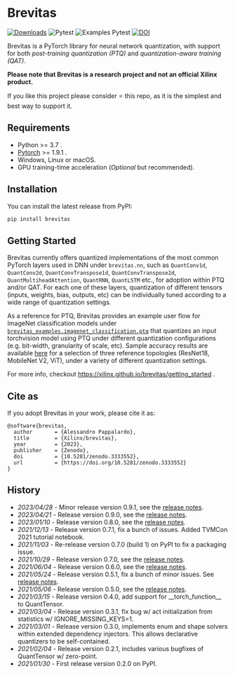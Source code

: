 # Brevitas

[![Downloads](https://pepy.tech/badge/brevitas)](https://pepy.tech/project/brevitas)
![Pytest](https://github.com/Xilinx/brevitas/workflows/Pytest/badge.svg?branch=master)
![Examples Pytest](https://github.com/Xilinx/brevitas/workflows/Examples%20Pytest/badge.svg?branch=master)
[![DOI](https://zenodo.org/badge/140494324.svg)](https://zenodo.org/badge/latestdoi/140494324)

Brevitas is a PyTorch library for neural network quantization, with support for both *post-training quantization (PTQ)* and *quantization-aware training (QAT)*.

**Please note that Brevitas is a research project and not an official Xilinx product.**

If you like this project please consider ⭐ this repo, as it is the simplest and best way to support it.

## Requirements

* Python >= 3.7 .
* [Pytorch](https://pytorch.org) >= 1.9.1 .
* Windows, Linux or macOS.
* GPU training-time acceleration (*Optional* but recommended).

## Installation

You can install the latest release from PyPI:
```bash
pip install brevitas
```

## Getting Started

Brevitas currently offers quantized implementations of the most common PyTorch layers used in DNN under `brevitas.nn`, such as `QuantConv1d`, `QuantConv2d`, `QuantConvTranspose1d`, `QuantConvTranspose2d`, `QuantMultiheadAttention`, `QuantRNN`, `QuantLSTM` etc., for adoption within PTQ and/or QAT.
For each one of these layers, quantization of different tensors (inputs, weights, bias, outputs, etc) can be individually tuned according to a wide range of quantization settings.

As a reference for PTQ, Brevitas provides an example user flow for ImageNet classification models under [`brevitas_examples.imagenet_classification.ptq`](https://github.com/Xilinx/brevitas/blob/master/src/brevitas_examples/imagenet_classification/ptq/ptq_evaluate.py) that quantizes an input torchvision model using PTQ under different quantization configurations (e.g. bit-width, granularity of scale, etc). Sample accuracy results are available [here](https://github.com/Xilinx/brevitas/blob/master/src/brevitas_examples/imagenet_classification/ptq/RESULTS_TORCHVISION_BEST_CONFIGS.csv) for a selection of three reference topologies (ResNet18, MobileNet V2, ViT), under a variety of different quantization settings.

For more info, checkout https://xilinx.github.io/brevitas/getting_started .

## Cite as

If you adopt Brevitas in your work, please cite it as:
```
@software{brevitas,
  author       = {Alessandro Pappalardo},
  title        = {Xilinx/brevitas},
  year         = {2023},
  publisher    = {Zenodo},
  doi          = {10.5281/zenodo.3333552},
  url          = {https://doi.org/10.5281/zenodo.3333552}
}
```

## History

- *2023/04/28* - Minor release version 0.9.1, see the [release notes](https://github.com/Xilinx/brevitas/releases/tag/v0.9.1).
- *2023/04/21* - Release version 0.9.0, see the [release notes](https://github.com/Xilinx/brevitas/releases/tag/v0.9.0).
- *2023/01/10* - Release version 0.8.0, see the [release notes](https://github.com/Xilinx/brevitas/releases/tag/v0.8.0).
- *2021/12/13* - Release version 0.7.1, fix a bunch of issues. Added TVMCon 2021 tutorial notebook.
- *2021/11/03* - Re-release version 0.7.0 (build 1) on PyPI to fix a packaging issue.
- *2021/10/29* - Release version 0.7.0, see the [release notes](https://github.com/Xilinx/brevitas/releases/tag/v0.7.0).
- *2021/06/04* - Release version 0.6.0, see the [release notes](https://github.com/Xilinx/brevitas/releases/tag/v0.6.0).
- *2021/05/24* - Release version 0.5.1, fix a bunch of minor issues. See [release notes](https://github.com/Xilinx/brevitas/releases/tag/v0.5.1).
- *2021/05/06* - Release version 0.5.0, see the [release notes](https://github.com/Xilinx/brevitas/releases/tag/v0.5.0).
- *2021/03/15* - Release version 0.4.0, add support for \_\_torch_function\_\_ to QuantTensor.
- *2021/03/04* - Release version 0.3.1, fix bug w/ act initialization from statistics w/ IGNORE_MISSING_KEYS=1.
- *2021/03/01* - Release version 0.3.0, implements enum and shape solvers within extended dependency injectors. This allows declarative quantizers to be self-contained.
- *2021/02/04* - Release version 0.2.1, includes various bugfixes of QuantTensor w/ zero-point.
- *2021/01/30* - First release version 0.2.0 on PyPI.
